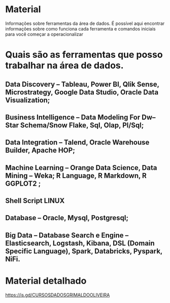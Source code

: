 # Material
Informações sobre ferramentas da área de dados. 
É possível aqui encontrar informações sobre como funciona cada ferramenta e comandos iniciais para você começar a operacionalizar

# Quais são as ferramentas que posso trabalhar na área de dados.

## Data Discovery – Tableau, Power BI, Qlik Sense, Microstrategy, Google Data Studio, Oracle Data Visualization;
## Business Intelligence – Data Modeling For Dw– Star Schema/Snow Flake, Sql, Olap, Pl/Sql;
## Data Integration – Talend, Oracle Warehouse Builder, Apache HOP;
## Machine Learning – Orange Data Science, Data Mining – Weka; R Language, R Markdown, R GGPLOT2 ;
## Shell Script LINUX
## Database – Oracle, Mysql, Postgresql;
## Big Data – Database Search e Engine – Elasticsearch, Logstash, Kibana, DSL (Domain Specific Language), Spark, Databricks, Pyspark, NiFi.

# Material detalhado
https://is.gd/CURSOSDADOSGRIMALDOOLIVEIRA
